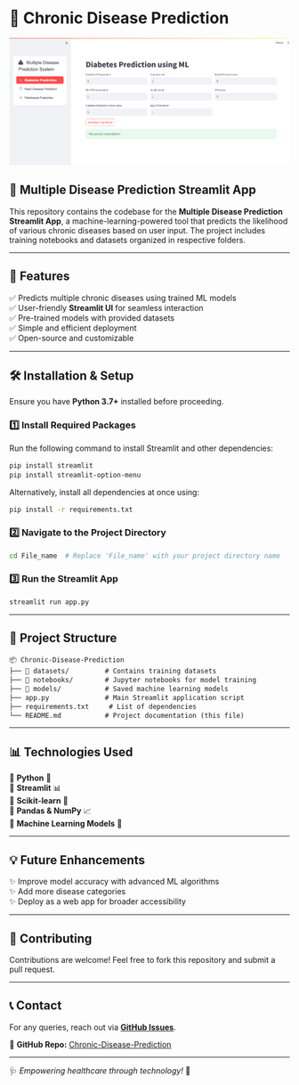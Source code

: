 # 📌 Chronic Disease Prediction

![Project Screenshot](https://github.com/Akshathasm03/Chronic-Disease-Prediction/blob/main/Screenshot%202025-03-14%20115553.png)

## 🏥 Multiple Disease Prediction Streamlit App
This repository contains the codebase for the **Multiple Disease Prediction Streamlit App**, a machine-learning-powered tool that predicts the likelihood of various chronic diseases based on user input. The project includes training notebooks and datasets organized in respective folders.

---

## 🚀 Features
✅ Predicts multiple chronic diseases using trained ML models  
✅ User-friendly **Streamlit UI** for seamless interaction  
✅ Pre-trained models with provided datasets  
✅ Simple and efficient deployment  
✅ Open-source and customizable  

---

## 🛠 Installation & Setup
Ensure you have **Python 3.7+** installed before proceeding.

### 1️⃣ Install Required Packages
Run the following command to install Streamlit and other dependencies:
```sh
pip install streamlit
pip install streamlit-option-menu
```

Alternatively, install all dependencies at once using:
```sh
pip install -r requirements.txt
```

### 2️⃣ Navigate to the Project Directory
```sh
cd File_name  # Replace 'File_name' with your project directory name
```

### 3️⃣ Run the Streamlit App
```sh
streamlit run app.py
```

---

## 📂 Project Structure
```
📦 Chronic-Disease-Prediction
├── 📁 datasets/         # Contains training datasets
├── 📁 notebooks/        # Jupyter notebooks for model training
├── 📁 models/           # Saved machine learning models
├── app.py              # Main Streamlit application script
├── requirements.txt     # List of dependencies
└── README.md           # Project documentation (this file)
```

---

## 📊 Technologies Used
🔹 **Python** 🐍  
🔹 **Streamlit** 📊  
🔹 **Scikit-learn** 🤖  
🔹 **Pandas & NumPy** 📈  
🔹 **Machine Learning Models** 🏥  

---

## 💡 Future Enhancements
✨ Improve model accuracy with advanced ML algorithms  
✨ Add more disease categories  
✨ Deploy as a web app for broader accessibility  

---

## 🤝 Contributing
Contributions are welcome! Feel free to fork this repository and submit a pull request.

---

## 📞 Contact
For any queries, reach out via **[GitHub Issues](https://github.com/Akshathasm03/Chronic-Disease-Prediction/issues)**.

🔗 **GitHub Repo:** [Chronic-Disease-Prediction](https://github.com/Akshathasm03/Chronic-Disease-Prediction)

---

🩺 *Empowering healthcare through technology!* 🚀

